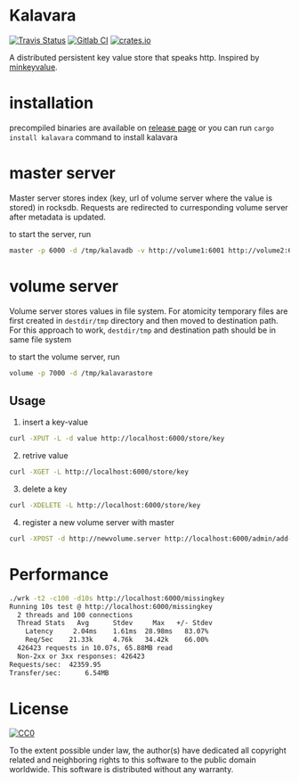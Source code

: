 # Kalavara

[![Travis Status](https://travis-ci.org/shanavas786/kalavara.svg?branch=master)](https://travis-ci.org/shanavas786/kalavara)
[![Gitlab CI](https://gitlab.com/shanavasm/kalavara/badges/master/pipeline.svg)](https://gitlab.com/shanavasm/kalavara/pipelines)
[![crates.io](https://img.shields.io/crates/v/kalavara.svg)](https://crates.io/crates/kalavara)

A distributed persistent key value store that speaks http. Inspired by
[minkeyvalue](https://github.com/geohot/minikeyvalue).

# installation

precompiled binaries are available on [release page](https://github.com/shanavas786/kalavara/releases) or
you can run `cargo install kalavara` command to install kalavara

# master server

Master server stores index (key, url of volume server where the value is
stored) in rocksdb. Requests are redirected to curresponding volume server
after metadata is updated.

to start the server, run

```sh
master -p 6000 -d /tmp/kalavadb -v http://volume1:6001 http://volume2:6002
```

# volume server

Volume server stores values in file system. For atomicity temporary files are
first created in `destdir/tmp` directory and then moved to destination path.
For this approach to work, `destdir/tmp` and destination path should be in same
file system

to start the volume server, run

```sh
volume -p 7000 -d /tmp/kalavarastore
```

## Usage

1. insert a key-value

```sh
curl -XPUT -L -d value http://localhost:6000/store/key
```

2. retrive value

```sh
curl -XGET -L http://localhost:6000/store/key
```

3. delete a key

```sh
curl -XDELETE -L http://localhost:6000/store/key
```

4. register a new volume server with master

```sh
curl -XPOST -d http://newvolume.server http://localhost:6000/admin/add-volume
```


# Performance

```sh
./wrk -t2 -c100 -d10s http://localhost:6000/missingkey
Running 10s test @ http://localhost:6000/missingkey
  2 threads and 100 connections
  Thread Stats   Avg      Stdev     Max   +/- Stdev
    Latency     2.04ms    1.61ms  28.98ms   83.07%
    Req/Sec    21.33k     4.76k   34.42k    66.00%
  426423 requests in 10.07s, 65.88MB read
  Non-2xx or 3xx responses: 426423
Requests/sec:  42359.95
Transfer/sec:      6.54MB

```

# License

<p xmlns:dct="http://purl.org/dc/terms/"
  xmlns:vcard="http://www.w3.org/2001/vcard-rdf/3.0#"> <a rel="license"
  href="http://creativecommons.org/publicdomain/zero/1.0/"> <img
  src="http://i.creativecommons.org/p/zero/1.0/88x31.png" style="border-style:
  none;" alt="CC0" /> </a> <br />

To the extent possible under law, the author(s) have dedicated all copyright
related and neighboring rights to this software to the public domain worldwide.
This software is distributed without any warranty.

</p>
